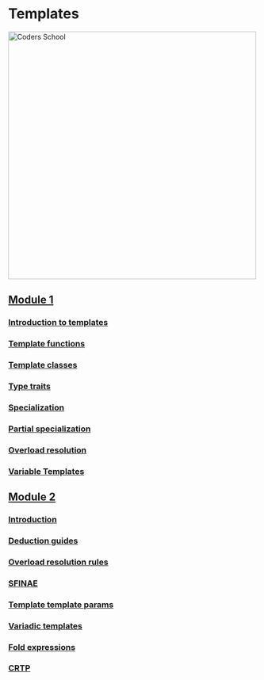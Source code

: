 # Templates

<a href="https://coders.school">
    <img width="500" src="coders_school_logo.png" src="coders_school_logo.png" alt="Coders School" class="plain">
</a>

## [Module 1](module1/)

### [Introduction to templates](module1/00-intro.md)

### [Template functions](module1/01-template-functions.md)

### [Template classes](module1/02-template-classes.md)

### [Type traits](module1/03-type-traits.md)

### [Specialization](module1/04-specialization.md)

### [Partial specialization](module1/05-partial-specialization.md)

### [Overload resolution](module1/06-overload-resolution.md)

### [Variable Templates](module1/07-variable-templates.md)

## [Module 2](module2/)

### [Introduction](module2/00-intro.md)

### [Deduction guides](module2/01-deduction-guides.md)

### [Overload resolution rules](module2/02-overload-resolution-rules.md)

### [SFINAE](module2/03-sfinae.md)

### [Template template params](module2/04-template-template-params.md)

### [Variadic templates](module2/05-variadic-templates.md)

### [Fold expressions](module2/06-fold-expressions.md)

### [CRTP](module2/07-crtp.md)
